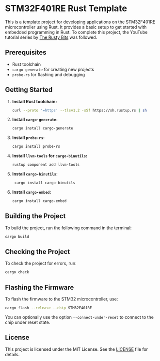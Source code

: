 # STM32F401RE Rust Template

This is a template project for developing applications on the STM32F401RE microcontroller using Rust. It provides a basic setup to get started with embedded programming in Rust. To complete this project, the YouTube tutorial series by [The Rusty Bits](https://www.youtube.com/@therustybits) was followed.

## Prerequisites

- Rust toolchain
- `cargo-generate` for creating new projects
- `probe-rs` for flashing and debugging

## Getting Started

1. **Install Rust toolchain:**

   ```sh
   curl --proto '=https' --tlsv1.2 -sSf https://sh.rustup.rs | sh
   ```

2. **Install `cargo-generate`:**

   ```sh
   cargo install cargo-generate
   ```

3. **Install `probe-rs`:**

   ```sh
   cargo install probe-rs
   ```

4. **Install `llvm-tools` for `cargo-binutils`:**

   ```sh
   rustup component add llvm-tools
   ```

5. **Install `cargo-binutils`:**

   ```sh
    cargo install cargo-binutils
   ```

6. **Install `cargo-embed`:**

   ```sh
   cargo install cargo-embed
   ```

## Building the Project

To build the project, run the following command in the terminal:

```sh
cargo build
```

## Checking the Project

To check the project for errors, run:

```sh
cargo check
```

## Flashing the Firmware

To flash the firmware to the STM32 microcontroller, use:

```sh
cargo flash --release --chip STM32F401RE
```

You can optionally use the option `--connect-under-reset` to connect to the chip under reset state.

## License

This project is licensed under the MIT License. See the [LICENSE](LICENSE) file for details.
